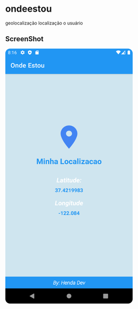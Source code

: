 # ondeestou
geolocalização  localização o usuário

## ScreenShot
<img src="./Screenshot.png" title="ScreebShot" height="800px"  width="400px" alt="ScreebShot"/>
